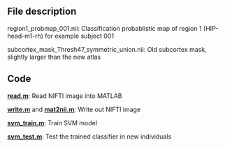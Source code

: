 ## File description
region1_probmap_001.nii: Classification probablistic map of region 1 (HIP-head-m1-rh) for example subject 001

subcortex_mask_Thresh47_symmetric_union.nii: Old subcortex mask, slightly larger than the new atlas
## Code

[**read.m**](../functions/read.m): Read NIFTI image into MATLAB

[**write.m**](../functions/write.m) and [**mat2nii.m**](../functions/mat2nii.m): Write out NIFTI image

[**svm_train.m**](../functions/svm_train.m): Train SVM model

[**svm_test.m**](../functions/svm_test.m): Test the trained classifier in new individuals

